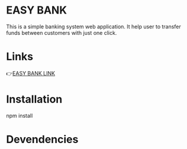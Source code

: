 # EASY BANK
This is a simple banking system web application. It help user to transfer funds between customers with just one click. 

# Links
👉[EASY BANK LINK](https://easybank-nokha.herokuapp.com/transfer)

# Installation
npm install

# Devendencies

